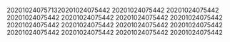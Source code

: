 2020102407571320201024075442
20201024075442
20201024075442
20201024075442
20201024075442
20201024075442
20201024075442
20201024075442
20201024075442
20201024075442
20201024075442
20201024075442
20201024075442
20201024075442
20201024075442
